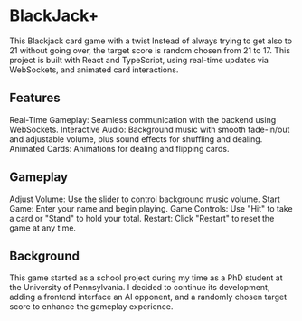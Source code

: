 # BlackJack+


This Blackjack card game with a twist Instead of always trying to get also to 21 without going over, the target score is random chosen from 21 to 17. This project is built with React and TypeScript, using real-time updates via WebSockets, and animated card interactions.

## Features

Real-Time Gameplay: Seamless communication with the backend using WebSockets.
Interactive Audio: Background music with smooth fade-in/out and adjustable volume, plus sound effects for shuffling and dealing.
Animated Cards: Animations for dealing and flipping cards.

## Gameplay

Adjust Volume: Use the slider to control background music volume.
Start Game: Enter your name and begin playing.
Game Controls: Use "Hit" to take a card or "Stand" to hold your total.
Restart: Click "Restart" to reset the game at any time.

## Background
This game started as a school project during my time as a PhD student at the University of Pennsylvania. I decided to continue its development, adding a frontend interface an AI opponent, and a randomly chosen target score to enhance the gameplay experience.
